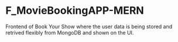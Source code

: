 # F_MovieBookingAPP-MERN
Frontend of Book Your Show where the user data is being stored and retrived flexibly from MongoDB and shown on the UI.
